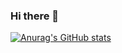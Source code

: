### Hi there 👋

[![Anurag's GitHub stats](https://github-readme-stats.vercel.app/api?username=bhanu34)](https://github.com/anuraghazra/github-readme-stats)

